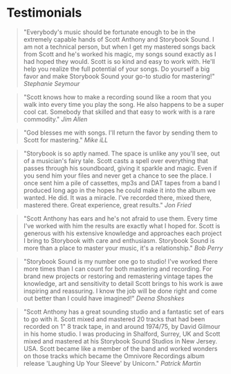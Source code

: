 # Testimonials

<blockquote>"Everybody's music should be fortunate enough to be in the extremely capable hands of Scott Anthony and Storybook Sound. I am not a technical person, but when I get my mastered songs back from Scott and he's worked his magic, my songs sound exactly as I had hoped they would. Scott is so kind and easy to work with. He'll help you realize the full potential of your songs. Do yourself a big favor and make Storybook Sound your go-to studio for mastering!"
<cite>Stephanie Seymour</cite>
</blockquote>

<blockquote>"Scott knows how to make a recording sound like a room that you walk into every time you play the song. He also happens to be a super cool cat. Somebody that skilled and that easy to work with is a rare commodity."
<cite>Jim Allen</cite>
</blockquote>

<blockquote>"God blesses me with songs. I'll return the favor by sending them to Scott for mastering."
<cite>Mike iLL</cite>
</blockquote>

<blockquote>"Storybook is so aptly named. The space is unlike any you'll see, out of a musician's fairy tale. Scott casts a spell over everything that passes through his soundboard, giving it sparkle and magic. Even if you send him your files and never get a chance to see the place. I once sent him a pile of cassettes, mp3s and DAT tapes from a band I produced long ago in the hopes he could make it into the album we wanted. He did. It was a miracle. I've recorded there, mixed there, mastered there. Great experience, great results."
<cite>Jon Fried</cite>
</blockquote>

<blockquote>"Scott Anthony has ears and he's not afraid to use them. Every time I've worked with him the results are exactly what I hoped for. Scott is generous with his extensive knowledge and approaches each project I bring to Storybook with care and enthusiasm. Storybook Sound is more than a place to master your music, it's a relationship."
<cite>Bob Perry</cite>
</blockquote>

<blockquote>"Storybook Sound is my number one go to studio!  I've worked there more times than I can count for both mastering and recording.  For brand new projects or restoring and remastering vintage tapes  the knowledge, art and sensitivity to detail Scott  brings to his work is awe inspiring and reassuring.  I know the job will be done right and come out better than I could have imagined!"
<cite>Deena Shoshkes</cite>
</blockquote>

<blockquote>"Scott Anthony has a great sounding studio and a fantastic set of ears to go with it. Scott mixed and mastered 20 tracks that had been recorded on 1" 8 track tape, in and around 1974/75, by David Gilmour in his home studio. I was producing in Shalford, Surrey, UK and Scott mixed and mastered at his Storybook Sound Studios in New Jersey. USA. Scott became like a member of the band and worked wonders on those tracks which became the Omnivore Recordings album release 'Laughing Up Your Sleeve' by Unicorn."
<cite>Patrick Martin</cite>
</blockquote>
